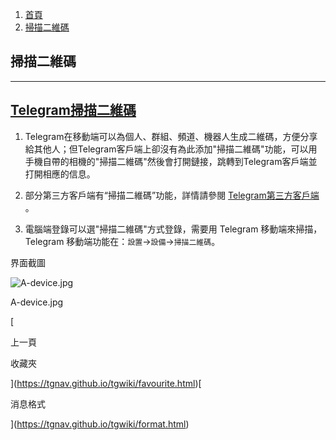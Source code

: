1.  [首頁](https://tgnav.github.io/tgwiki/)
2.  [掃描二維碼](https://tgnav.github.io/tgwiki/scan.html)

## 掃描二維碼

* * *

## [Telegram掃描二維碼](#telegram掃描二維碼)

1.  Telegram在移動端可以為個人、群組、頻道、機器人生成二維碼，方便分享給其他人；但Telegram客戶端上卻沒有為此添加"掃描二維碼"功能，可以用手機自帶的相機的"掃描二維碼"然後會打開鏈接，跳轉到Telegram客戶端並打開相應的信息。
    
2.  部分第三方客戶端有“掃描二維碼”功能，詳情請參閱 [Telegram第三方客戶端](https://tgnav.github.io/tgwiki/thirdparty) 。
    
3.  電腦端登錄可以選"掃描二維碼"方式登錄，需要用 Telegram 移動端來掃描，Telegram 移動端功能在：`設置`\->`設備`\->`掃描二維碼`。
    

界面截圖

![A-device.jpg](https://cdn.jsdelivr.net/gh/tgwiki/images/A/device.jpg)

A-device.jpg

[

上一頁

收藏夾

](https://tgnav.github.io/tgwiki/favourite.html)[

消息格式

](https://tgnav.github.io/tgwiki/format.html)